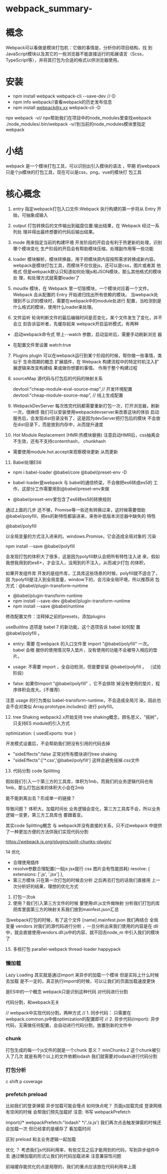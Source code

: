 # webpack_summary-
# 概念

  Webpack可以看做是模块打包机：它做的事情是，分析你的项⽬结构，找
   到JavaScript模块以及其它的⼀些浏览器不能直接运⾏的拓展语⾔（Scss，
   TypeScript等），并将其打包为合适的格式以供浏览器使⽤。
   
# 安装

* npm install webpack webpack-cli --save-dev //-D
* npm info webpack//查看webpack的历史发布信息
* npm install webpack@x.xx webpack-cli -D
   
npx webpack -v// npx帮助我们在项⽬中的node_modules⾥查找webpack
./node_modules/.bin/webpack -v//到当前的node_modules模块⾥指定
webpack

# 小结
webpack 是⼀个模块打包⼯具，可以识别出引⼊模块的语法 ，早期
的webpack只是个js模块的打包⼯具，现在可以是css，png，vue的模块打
包⼯具

# 核⼼概念

1. entry
指定webpack打包⼊⼝⽂件:Webpack 执⾏构建的第⼀步将从 Entry 开
始，可抽象成输⼊

2. output
打包转换后的⽂件输出到磁盘位置:输出结果，在 Webpack 经过⼀系列处
理并得出最终想要的代码后输出结果。

3. mode
⽤来指定当前的构建环境
开发阶段的开启会有利于热更新的处理，识别哪个模块变化
⽣产阶段的开启会有帮助模块压缩，处理副作⽤等⼀些功能

4. loader
模块解析，模块转换器，⽤于把模块原内容按照需求转换成新内容。
webpack是模块打包⼯具，⽽模块不仅仅是js，还可以是css，图⽚或者其
他格式
但是webpack默认只知道如何处理js和JSON模块，那么其他格式的模块处
理，和处理⽅式就需要loader了

5. moudle
模块，在 Webpack ⾥⼀切皆模块，⼀个模块对应着⼀个⽂件。Webpack
会从配置的 Entry 开始递归找出所有依赖的模块。
当webpack处理到不认识的模块时，需要在webpack中的module处进⾏
配置，当检测到是什么格式的模块，使⽤什么loader来处理。

6. ⽂件监听
轮询判断⽂件的最后编辑时间是否变化，某个⽂件发⽣了变化，并不会⽴
刻告诉监听者，先缓存起来
webpack开启监听模式，有两种
 * .启动webpack命令式 带上--watch 参数，启动监听后，需要⼿动刷新浏览
   器
   
 * 在配置⽂件⾥设置 watch:true  
 
 7. Plugins
 plugin 可以在webpack运⾏到某个阶段的时候，帮你做⼀些事情，类似于
 ⽣命周期的概念
 扩展插件，在 Webpack 构建流程中的特定时机注⼊扩展逻辑来改变构建结
 果或做你想要的事情。
 作⽤于整个构建过程
 
 8. sourceMap
 源代码与打包后的代码的映射关系
 
     devtool:"cheap-module-eval-source-map",// 开发环境配置
     devtool:"cheap-module-source-map", // 线上⽣成配置
     
 9. WebpackDevServer
 每次改完代码都需要重新打包⼀次，打开浏览器，刷新⼀次，很麻烦
 我们可以安装使⽤webpackdevserver来改善这块的体验
 启动服务后，会发现dist⽬录没有了，这是因为devServer把打包后的模块
 不会放在dist⽬录下，⽽是放到内存中，从⽽提升速度    
 
 10. Hot Module Replacement (HMR:热模块替换)
 注意启动HMR后，css抽离会不⽣效，还有不⽀持contenthash，
 chunkhash
 
 * 需要使⽤module.hot.accept来观察模块更新 从⽽更新
 
 11. Babel处理ES6
 
  * npm i babel-loader @babel/core @babel/preset-env -D
  * babel-loader是webpack 与 babel的通信桥梁，不会做把es6转成es5的
  ⼯作，这部分⼯作需要⽤到@babel/preset-env来做
  
  * @babel/preset-env⾥包含了es6转es5的转换规则
  
  通过上⾯的⼏步 还不够，Promise等⼀些还有转换过来，这时候需要借助
  @babel/polyfill，把es的新特性都装进来，来弥补低版本浏览器中缺失的
  特性
  
  @babel/polyfill
  
  以全局变量的⽅式注⼊进来的。windows.Promise，它会造成全局对象的
  污染
  
  npm install --save @babel/polyfill
  
  会发现打包的体积⼤了很多，这是因为polyfill默认会把所有特性注⼊进
  来，假如我想我⽤到的es6+，才会注⼊，没⽤到的不注⼊，从⽽减少打包
  的体积，
  
  如果开发组件库
  开发的是组件库，⼯具库这些场景的时候，polyfill就不适合了，因
  为polyfill是注⼊到全局变量，window下的，会污染全局环境，所以推荐闭
  包⽅式：@babel/plugin-transform-runtime
  
  * @babel/plugin-transform-runtime
  * npm install --save-dev @babel/plugin-transform-runtime 
  * npm install --save @babel/runtime
  
  修改配置⽂件：注释掉之前的presets，添加plugins
  
  useBuiltIns 选项是 babel 7 的新功能，这个选项告诉 babel 如何配
  置 @babel/polyfill 。
  
  * entry: 需要
    在webpack 的⼊⼝⽂件⾥ import "@babel/polyfill" ⼀次。 babel 会根
    据你的使⽤情况导⼊垫⽚，没有使⽤的功能不会被导⼊相应的垫⽚。
  
  * usage: 不需要 import ，全⾃动检测，但是要安装 @babel/polyfill 。
    （试验阶段）
  
  * false: 如果你import "@babel/polyfill" ，它不会排除
    掉没有使⽤的垫⽚，程序体积会庞⼤。(不推荐)    
  
  注意  usage 的⾏为类似 babel-transform-runtime，不会造成全局污
     染，因此也会不会对类似 Array.prototype.includes() 进⾏ polyfill。
 
 12. tree Shaking
 webpack2.x开始⽀持 tree shaking概念，顾名思义，"摇树"，只⽀持ES
 module的引⼊⽅式
 
 optimization: {
  usedExports: true
  }
  
 开发模式设置后，不会帮助我们把没有引⽤的代码去掉
 
 * "sideEffects":false 正常对所有模块进⾏tree shaking
 * "sideEffects":['*.css','@babel/polyfill'] 这样会避免摇掉.css文件
 
 13. 代码分割 code Splitting
 
 假如我们引⼊⼀个第三⽅的⼯具库，体积为1mb，⽽我们的业务逻辑代码也有
 1mb，那么打包出来的体积⼤⼩会在2mb
 
 能不能剥离出去？形成单一的链接？
 
 导致问题？
 体积⼤，加载时间⻓
 业务逻辑会变化，第三⽅⼯具库不会，所以业务逻辑⼀变更，第三⽅⼯具库也
 要跟着变。
 
 其实code Splitting概念 与 webpack并没有直接的关系，只不过webpack
 中提供了⼀种更加⽅便的⽅法供我们实现代码分割
 
 https://webpack.js.org/plugins/split-chunks-plugin/
 
 14 优化
 
 * 合理使用插件
 * resolve参数合理配置(一般js jsx就行 css 图片会有性能损耗)
   resolve: {
         extensions: ['.js', '.jsx']
   },
 * 第三方模块 只在第一次打包的时候去分析 之后再去打包的话我们直接用
 上一次分析好的结果，理想的优化方式
 1. 打包一次ok
 2. 使用？我们引入第三方文件的时候 要使用dll.js文件做映射
 分析我们打包的库 把库里面第三方的映射关系我们放到mainfest.json汇总
 
 当webpack打包的时候，有了这个文件 [name].mainfest.json 我们再结合
  全局变量 vendors 对我们的源代码进行分析 ，一旦分析出来我们使用的内容是在
  dll中，就会直接使用vendors.dll.js中的内容，就不回去node_m
  中引入我们的模块了
 
 15. 多核打包
 parallel-webpack thread-loader happypack 
 
 
### 懒加载 
 
 Lazy Loading 其实就是通过import 来异步的加载一个模块 但是实际上什么时候去加载
 是不一定的，真正执行import的时候，可以让我们的页面加载速度更快 
 
 是ES中的一个概念 webpack只是识别这种代码 对代码进行分割
 
 代码分割，和webpack无关
 
 // webpack中实现代码分割，两种方式
 // 1. 同步代码： 只需要在webpack.common.js中做optimization的配置即可
 // 2. 异步代码(import): 异步代码，无需做任何配置，会自动进行代码分割，放置到新的文件中

  
 ### chunk
 
 打包生成的每一个js文件的就是一个chunk 
 意义？ minChunks:2 这个chunk被引入了几次 就是有两个以上的文件依赖lodash
 我们就需要对lodash进行代码分割
 
 ### 打包分析
 
 c shift p coverage
 
 ### prefetch preload
 比如我们的登录弹窗 异步加载可能会慢点 如何快点呢？
 页面js加载完成 登录网络有空闲的时候 会帮我们预先加载好
 注意: 书写 webpackPrefetch
 
 import(/* webpackPrefetch:"lodash" */'./a.js')
 我们再次点击触发弹窗的时候还会加载一次 但已经拿的是缓存了 看加载时间
 
 区别  preload 和主业务逻辑一起加载
 
 优化 ？ 考虑我们js代码利用率，有些交互之后才能用到的代码，写到异步组件中去
 通过懒加载的形式让我们的代码加载进来 注意兼容性问题
 
 前端缓存能优化的点是局限的，我们的重点应该放在代码利用率上面
 
 
 